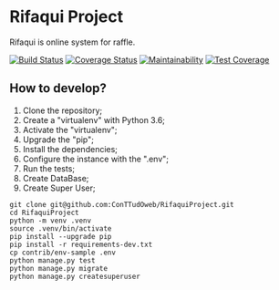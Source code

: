 # Rifaqui Project

Rifaqui is online system for raffle.

[![Build Status](https://travis-ci.org/ConTTudOweb/RifaquiProject.svg?branch=master)](https://travis-ci.org/ConTTudOweb/RifaquiProject)
[![Coverage Status](https://coveralls.io/repos/github/ConTTudOweb/RifaquiProject/badge.svg?branch=master)](https://coveralls.io/github/ConTTudOweb/RifaquiProject?branch=master)
[![Maintainability](https://api.codeclimate.com/v1/badges/3c44b09f7d30c31f5c39/maintainability)](https://codeclimate.com/github/ConTTudOweb/RifaquiProject/maintainability)
[![Test Coverage](https://api.codeclimate.com/v1/badges/3c44b09f7d30c31f5c39/test_coverage)](https://codeclimate.com/github/ConTTudOweb/RifaquiProject/test_coverage)

## How to develop?

01. Clone the repository;
02. Create a "virtualenv" with Python 3.6;
03. Activate the "virtualenv";
04. Upgrade the "pip";
05. Install the dependencies;
06. Configure the instance with the ".env";
07. Run the tests;
08. Create DataBase;
09. Create Super User;

```console
git clone git@github.com:ConTTudOweb/RifaquiProject.git
cd RifaquiProject
python -m venv .venv
source .venv/bin/activate
pip install --upgrade pip
pip install -r requirements-dev.txt
cp contrib/env-sample .env
python manage.py test
python manage.py migrate
python manage.py createsuperuser
```
